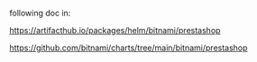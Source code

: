 following doc in:

https://artifacthub.io/packages/helm/bitnami/prestashop

https://github.com/bitnami/charts/tree/main/bitnami/prestashop